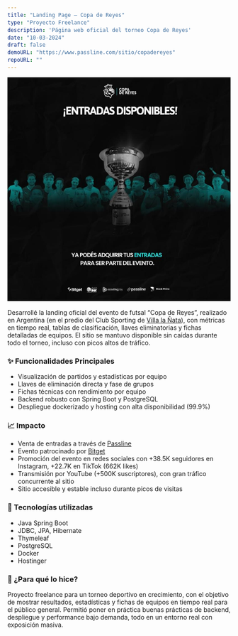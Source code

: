 ```yaml
---
title: "Landing Page – Copa de Reyes"
type: "Proyecto Freelance"
description: 'Página web oficial del torneo Copa de Reyes'
date: "10-03-2024"
draft: false
demoURL: "https://www.passline.com/sitio/copadereyes"
repoURL: ""
---
```


![Copa de Reyes Flyer](flyer.jpg)

Desarrollé la landing oficial del evento de futsal “Copa de Reyes”, realizado en Argentina (en el predio del Club Sporting de [Villa la Ñata](https://maps.app.goo.gl/js1qhixJ8tHA1qt59)), con métricas en tiempo real, tablas de clasificación, llaves eliminatorias y fichas detalladas de equipos. El sitio se mantuvo disponible sin caídas durante todo el torneo, incluso con picos altos de tráfico.

### ✨ Funcionalidades Principales

- Visualización de partidos y estadísticas por equipo
- Llaves de eliminación directa y fase de grupos
- Fichas técnicas con rendimiento por equipo
- Backend robusto con Spring Boot y PostgreSQL
- Despliegue dockerizado y hosting con alta disponibilidad (99.9%)

### 📈 Impacto

- Venta de entradas a través de [Passline](https://www.passline.com/sitio/copadereyes)
- Evento patrocinado por [Bitget](https://www.bitget.com/es/)
- Promoción del evento en redes sociales con +38.5K seguidores en Instagram, +22.7K en TikTok (662K likes)
- Transmisión por YouTube (+500K suscriptores), con gran tráfico concurrente al sitio
- Sitio accesible y estable incluso durante picos de visitas

### 🚀 Tecnologías utilizadas

- Java Spring Boot
- JDBC, JPA, Hibernate
- Thymeleaf
- PostgreSQL
- Docker
- Hostinger

### 📌 ¿Para qué lo hice?

Proyecto freelance para un torneo deportivo en crecimiento, con el objetivo de mostrar resultados, estadísticas y fichas de equipos en tiempo real para el público general. Permitió poner en práctica buenas prácticas de backend, despliegue y performance bajo demanda, todo en un entorno real con exposición masiva.